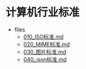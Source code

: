 # 计算机行业标准

- files
  - [010_ISO标准.md](010_ISO标准.md)
  - [020_MIME标准.md](020_MIME标准.md)
  - [030_图片标准.md](030_图片标准.md)
  - [040_json标准.md](040_json标准.md)
